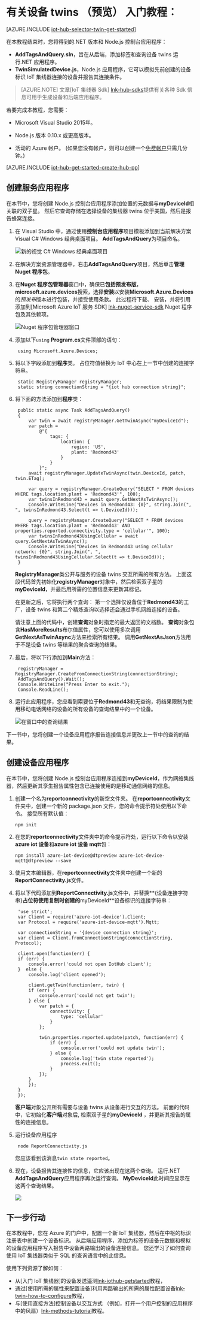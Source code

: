<properties
    pageTitle="Twins 开始 |Microsoft Azure"
    description="本教程展示如何使用 twins"
    services="iot-hub"
    documentationCenter="node"
    authors="fsautomata"
    manager="timlt"
    editor=""/>

<tags
     ms.service="iot-hub"
     ms.devlang="node"
     ms.topic="article"
     ms.tgt_pltfrm="na"
     ms.workload="na"
     ms.date="09/13/2016"
     ms.author="elioda"/>

# <a name="tutorial-get-started-with-device-twins-preview"></a>有关设备 twins （预览） 入门教程︰

[AZURE.INCLUDE [iot-hub-selector-twin-get-started](../../includes/iot-hub-selector-twin-get-started.md)]

在本教程结束时，您将得到的.NET 版本和 Node.js 控制台应用程序︰

* **AddTagsAndQuery.sln**，旨在从后端，添加标签和查询设备 twins 运行.NET 应用程序。
* **TwinSimulatedDevice.js**，Node.js 应用程序，它可以模拟先前创建的设备标识 IoT 集线器连接的设备并报告其连接条件。

> [AZURE.NOTE] 文章[IoT 集线器 Sdk] [lnk-hub-sdks]提供有关各种 Sdk 信息可用于生成设备和后端应用程序。

若要完成本教程，您需要︰

+ Microsoft Visual Studio 2015年。

+ Node.js 版本 0.10.x 或更高版本。

+ 活动的 Azure 帐户。 (如果您没有帐户，则可以创建一个[免费帐户][lnk-free-trial]只需几分钟。)

[AZURE.INCLUDE [iot-hub-get-started-create-hub-pp](../../includes/iot-hub-get-started-create-hub-pp.md)]

## <a name="create-the-service-app"></a>创建服务应用程序

在本节中，您将创建 Node.js 控制台应用程序添加位置的元数据与**myDeviceId**相关联的双子星。 然后它查询存储在选择设备的集线器 twins 位于美国，然后是报告蜂窝连接。

1. 在 Visual Studio 中，通过使用**控制台应用程序**项目模板添加到当前解决方案 Visual C# Windows 经典桌面项目。 **AddTagsAndQuery**为项目命名。

    ![新的视觉 C# Windows 经典桌面项目][img-createapp]

2. 在解决方案资源管理器中，右击**AddTagsAndQuery**项目，然后单击**管理 Nuget 程序包**。

3. 在**Nuget 程序包管理器**窗口中，确保已**包括预发布版**， **microsoft.azure.devices**搜索，选择**安装**以安装**Microsoft.Azure.Devices**的*预发布*版本进行包装，并接受使用条款。 此过程将下载、 安装，并将引用添加到[Microsoft Azure IoT 服务 SDK] [ lnk-nuget-service-sdk] Nuget 程序包及其依赖项。

    ![Nuget 程序包管理器窗口][img-servicenuget]

4. 添加以下`using` **Program.cs**文件顶部的语句︰

        using Microsoft.Azure.Devices;

5. 将以下字段添加到**程序**类。 占位符值替换为 IoT 中心在上一节中创建的连接字符串。

        static RegistryManager registryManager;
        static string connectionString = "{iot hub connection string}";

6. 将下面的方法添加到**程序**类︰

        public static async Task AddTagsAndQuery()
        {
            var twin = await registryManager.GetTwinAsync("myDeviceId");
            var patch =
                @"{
                    tags: {
                        location: {
                            region: 'US',
                            plant: 'Redmond43'
                        }
                    }
                }";
            await registryManager.UpdateTwinAsync(twin.DeviceId, patch, twin.ETag);

            var query = registryManager.CreateQuery("SELECT * FROM devices WHERE tags.location.plant = 'Redmond43'", 100);
            var twinsInRedmond43 = await query.GetNextAsTwinAsync();
            Console.WriteLine("Devices in Redmond43: {0}", string.Join(", ", twinsInRedmond43.Select(t => t.DeviceId)));

            query = registryManager.CreateQuery("SELECT * FROM devices WHERE tags.location.plant = 'Redmond43' AND properties.reported.connectivity.type = 'cellular'", 100);
            var twinsInRedmond43UsingCellular = await query.GetNextAsTwinAsync();
            Console.WriteLine("Devices in Redmond43 using cellular network: {0}", string.Join(", ", twinsInRedmond43UsingCellular.Select(t => t.DeviceId)));
        }

    **RegistryManager**类公开与服务的设备 twins 交互所需的所有方法。 上面这段代码首先初始化**registryManager**对象中，然后检索双子星的**myDeviceId**，并最后用所需的位置信息来更新其标记。

    在更新之后，它将执行两个查询︰ 第一个选择仅设备位于**Redmond43**的工厂，设备 twins 和第二个精炼查询以选择还会通过手机网络连接的设备。

    请注意上面的代码中，创建**查询**对象时指定的最大返回的文档数。 **查询**对象包含**HasMoreResults**布尔值属性，您可以使用多次调用**GetNextAsTwinAsync**方法来检索所有结果。 调用**GetNextAsJson**方法用于不是设备 twins 等结果的聚合查询的结果。

7. 最后，将以下行添加到**Main**方法︰

        registryManager = RegistryManager.CreateFromConnectionString(connectionString);
        AddTagsAndQuery().Wait();
        Console.WriteLine("Press Enter to exit.");
        Console.ReadLine();

8. 运行此应用程序，您应看到索要位于**Redmond43**和无查询，将结果限制为使用移动电话网络的设备的所有设备的查询结果中的一个设备。

    ![在窗口中的查询结果][img-addtagapp]

下一节中，您将创建一个设备应用程序报告连接信息并更改上一节中的查询的结果。

## <a name="create-the-device-app"></a>创建设备应用程序

在本节中，您将创建 Node.js 控制台应用程序连接到**myDeviceId**，作为网络集线器，然后更新其孪生报告属性包含已连接使用的是移动通信网络的信息。

1. 创建一个名为**reportconnectivity**的新空文件夹。 在**reportconnectivity**文件夹中，创建一个新的 package.json 文件，您的命令提示符处使用以下命令。 接受所有默认值︰

    ```
    npm init
    ```

2. 在您的**reportconnectivity**文件夹中的命令提示符处，运行以下命令以安装**azure iot 设备**和**azure iot 设备 mqtt**包︰

    ```
    npm install azure-iot-device@dtpreview azure-iot-device-mqtt@dtpreview --save
    ```

3. 使用文本编辑器，在**reportconnectivity**文件夹中创建一个新的**ReportConnectivity.js**文件。

4. 将以下代码添加到**ReportConnectivity.js**文件中，并替换**{设备连接字符串}**占位符使用复制时创建的**myDeviceId**设备标识的连接字符串︰

        'use strict';
        var Client = require('azure-iot-device').Client;
        var Protocol = require('azure-iot-device-mqtt').Mqtt;

        var connectionString = '{device connection string}';
        var client = Client.fromConnectionString(connectionString, Protocol);

        client.open(function(err) {
        if (err) {
            console.error('could not open IotHub client');
        }  else {
            console.log('client opened');

            client.getTwin(function(err, twin) {
            if (err) {
                console.error('could not get twin');
            } else {
                var patch = {
                    connectivity: {
                        type: 'cellular'
                    }
                };

                twin.properties.reported.update(patch, function(err) {
                    if (err) {
                        console.error('could not update twin');
                    } else {
                        console.log('twin state reported');
                        process.exit();
                    }
                });
            }
            });
        }
        });

    **客户端**对象公开所有需要与设备 twins 从设备进行交互的方法。 前面的代码中，它初始化**客户端**对象后, 检索双子星的**myDeviceId** ，并更新其报告的属性的连接信息。

5. 运行设备应用程序

        node ReportConnectivity.js

    您应该看到该消息`twin state reported`。

6. 现在，设备报告其连接性的信息，它应该出现在这两个查询。 运行.NET **AddTagsAndQuery**应用程序再次运行查询。 **MyDeviceId**此时间应显示在这两个查询结果。

    ![][img-addtagapp2]

## <a name="next-steps"></a>下一步行动
在本教程中，您在 Azure 的门户中，配置一个新 IoT 集线器，然后在中枢的标识注册表中创建一个设备标识。 从后端应用程序，添加为标签的设备元数据和模拟的设备应用程序写入报告中设备两路输出的设备连接信息。 您还学习了如何查询使用 IoT 集线器类似于 SQL 的查询语言中的此信息。

使用下列资源了解如何︰

- 从[入门 IoT 集线器]的设备发送遥测[lnk-iothub-getstarted]教程，
- 通过[使用所需的属性来配置设备]利用两路输出的所需的属性配置设备[lnk-twin-how-to-configure]教程，
- 与[使用直接方法]控制设备以交互方式 （例如，打开一个用户控制的应用程序中的风扇）[lnk-methods-tutorial]教程。

<!-- images -->
[img-servicenuget]: media/iot-hub-csharp-node-twin-getstarted/servicesdknuget.png
[img-createapp]: media/iot-hub-csharp-node-twin-getstarted/createnetapp.png
[img-addtagapp]: media/iot-hub-csharp-node-twin-getstarted/addtagapp.png
[img-addtagapp2]: media/iot-hub-csharp-node-twin-getstarted/addtagapp2.png

<!-- links -->
[lnk-hub-sdks]: iot-hub-devguide-sdks.md
[lnk-free-trial]: http://azure.microsoft.com/pricing/free-trial/
[lnk-nuget-service-sdk]: https://www.nuget.org/packages/Microsoft.Azure.Devices/1.1.0-preview-004

[lnk-d2c]: iot-hub-devguide-messaging.md#device-to-cloud-messages
[lnk-methods]: iot-hub-devguide-direct-methods.md
[lnk-twins]: iot-hub-devguide-device-twins.md
[lnk-query]: iot-hub-devguide-query-language.md
[lnk-identity]: iot-hub-devguide-identity-registry.md

[lnk-iothub-getstarted]: iot-hub-node-node-getstarted.md
[lnk-methods-tutorial]: iot-hub-c2d-methods.md
[lnk-twin-how-to-configure]: iot-hub-csharp-node-twin-how-to-configure.md

[lnk-dev-setup]: https://github.com/Azure/azure-iot-sdks/blob/master/doc/get_started/node-devbox-setup.md

